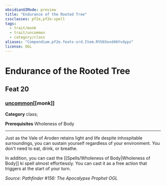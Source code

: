 ```yaml
---
obsidianUIMode: preview
title: "Endurance of the Rooted Tree"
cssclasses: pf2e,pf2e-spell
tags:
  - trait/monk
  - trait/uncommon
  - category/class
aliases: "Compendium.pf2e.feats-srd.Item.RYUb5oxd46Yvdypz"
license: OGL
---
```

# Endurance of the Rooted Tree
## Feat 20
### [uncommon](uncommon "Uncommon Rarity Trait")[[monk]]

**Category** class; 



**Prerequisites** Wholeness of Body
* * *
Just as the Vale of Aroden retains light and life despite inhospitable surroundings, you can sustain yourself regardless of your environment. You don't need to eat, drink, or breathe.

In addition, you can cast the [[Spells/Wholeness of Body|Wholeness of Body]] ki spell almost effortlessly. You can cast it as a free action that triggers at the start of your turn.

*Source: Pathfinder #156: The Apocalypse Prophet*
*OGL*